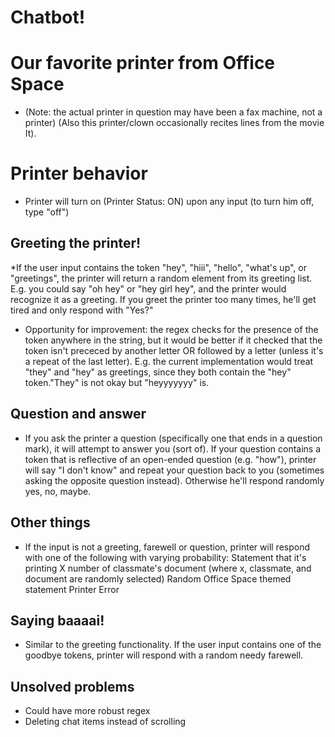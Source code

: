 # Chatbot!

# Our favorite printer from Office Space

* (Note: the actual printer in question may have been a fax machine, not a printer)
(Also this printer/clown occasionally recites lines from the movie It).

# Printer behavior

* Printer will turn on (Printer Status: ON) upon any input 
(to turn him off, type "off")

## Greeting the printer!
*If the user input contains the token "hey", "hiii", "hello", "what's up", or "greetings", the printer will return a random element from its greeting list. E.g. you could say "oh hey" or "hey girl hey", and the printer would recognize it as a greeting. If you greet the printer too many times, he'll get tired and only respond with "Yes?"
* Opportunity for improvement: the regex checks for the presence of the token anywhere in the string, but it would be better if it checked that the token isn't prececed by another letter OR followed by a letter (unless it's a repeat of the last letter). E.g. the current implementation would treat "they" and "hey" as greetings, since they both contain the "hey" token."They" is not okay but "heyyyyyyy" is.

## Question and answer
* If you ask the printer a question (specifically one that ends in a question mark), it will attempt to answer you (sort of). If your question contains a token that is reflective of an open-ended question (e.g. "how"), printer will say "I don't know" and repeat your question back to you (sometimes asking the opposite question instead). Otherwise he'll respond randomly yes, no, maybe.

## Other things
* If the input is not a greeting, farewell or question, printer will respond with one of the following with varying probability:
Statement that it's printing X number of classmate's document (where x, classmate, and document are randomly selected)
Random Office Space themed statement
Printer Error

## Saying baaaai!
* Similar to the greeting functionality. If the user input contains one of the goodbye tokens, printer will respond with a random needy farewell.

## Unsolved problems
* Could have more robust regex
* Deleting chat items instead of scrolling
